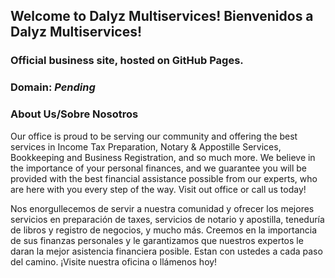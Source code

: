 ## Welcome to Dalyz Multiservices! Bienvenidos a Dalyz Multiservices!
### Official business site, hosted on GitHub Pages.
### Domain: *Pending*

### About Us/Sobre Nosotros
Our office is proud to be serving our community and offering the best services in Income Tax Preparation, Notary & Appostille Services, Bookkeeping and Business Registration, and so much more. We believe in the importance of your personal finances, and we guarantee you will be provided with the best financial assistance possible from our experts, who are here with you every step of the way. Visit out office or call us today!

Nos enorgullecemos de servir a nuestra comunidad y ofrecer los mejores servicios en preparación de taxes, servicios de notario y apostilla, teneduría de libros y registro de negocios, y mucho más. Creemos en la importancia de sus finanzas personales y le garantizamos que nuestros expertos le daran la mejor asistencia financiera posible. Estan con ustedes a cada paso del camino. ¡Visite nuestra oficina o llámenos hoy!
